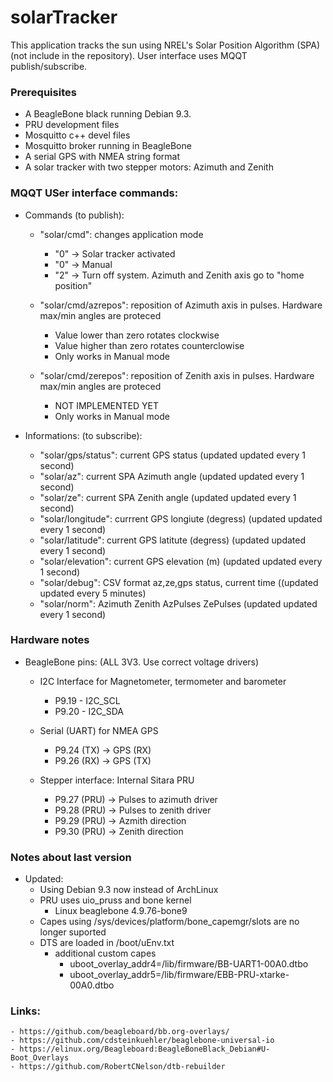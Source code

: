 # solarTracker

This application tracks the sun using NREL's Solar Position Algorithm (SPA) (not include in the repository). User interface uses MQQT publish/subscribe.
    
### Prerequisites

- A BeagleBone black running Debian 9.3.
- PRU development files
- Mosquitto c++ devel files
- Mosquitto broker running in BeagleBone
- A serial GPS with NMEA string format
- A solar tracker with two stepper motors: Azimuth and Zenith
    
### MQQT USer interface commands:

- Commands (to publish):
    - "solar/cmd": changes application mode
        - "0" -> Solar tracker activated
        - "0" -> Manual
        - "2" -> Turn off system. Azimuth and Zenith axis go to "home position"
    
    - "solar/cmd/azrepos": reposition of Azimuth axis in pulses. Hardware max/min angles are proteced
        - Value lower than zero rotates clockwise
        - Value higher than zero rotates counterclowise
        - Only works in Manual mode
    - "solar/cmd/zerepos": reposition of Zenith axis in pulses. Hardware max/min angles are proteced
        - NOT IMPLEMENTED YET
        - Only works in Manual mode

- Informations: (to subscribe):
    - "solar/gps/status": current GPS status (updated updated every 1 second)
    - "solar/az": current SPA Azimuth angle (updated updated every 1 second)
    - "solar/ze": current SPA Zenith angle (updated updated every 1 second)
    - "solar/longitude": currrent GPS longiute (degress) (updated updated every 1 second)
    - "solar/latitude": current GPS latitute (degress) (updated updated every 1 second)
    - "solar/elevation": current GPS elevation (m) (updated updated every 1 second)
    - "solar/debug": CSV format az,ze,gps status, current time ((updated updated every 5 minutes)
    - "solar/norm": Azimuth Zenith AzPulses ZePulses (updated updated every 1 second)

### Hardware notes
    
- BeagleBone pins: (ALL 3V3. Use correct voltage drivers)

    - I2C Interface for Magnetometer, termometer and barometer
        - P9.19 - I2C_SCL
        - P9.20 - I2C_SDA
    - Serial (UART) for NMEA GPS
        - P9.24 (TX) -> GPS (RX)
        - P9.26 (RX) -> GPS (TX)
        
    - Stepper interface: Internal Sitara PRU
        - P9.27 (PRU) -> Pulses to azimuth driver
        - P9.28 (PRU) -> Pulses to zenith driver
        - P9.29 (PRU) -> Azmith direction
        - P9.30 (PRU) -> Zenith direction

### Notes about last version

- Updated:
    - Using Debian 9.3 now instead of ArchLinux
    - PRU uses uio_pruss and bone kernel
        - Linux beaglebone 4.9.76-bone9
    - Capes using /sys/devices/platform/bone_capemgr/slots are no longer suported
    - DTS are loaded in /boot/uEnv.txt
        - additional custom capes
            - uboot_overlay_addr4=/lib/firmware/BB-UART1-00A0.dtbo
            - uboot_overlay_addr5=/lib/firmware/EBB-PRU-xtarke-00A0.dtbo
    
### Links:
    - https://github.com/beagleboard/bb.org-overlays/
    - https://github.com/cdsteinkuehler/beaglebone-universal-io
    - https://elinux.org/Beagleboard:BeagleBoneBlack_Debian#U-Boot_Overlays
    - https://github.com/RobertCNelson/dtb-rebuilder
